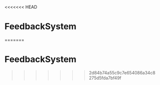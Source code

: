 <<<<<<< HEAD
# FeedbackSystem
=======
# FeedbackSystem
>>>>>>> 2d84b74a55c9c7e654086a34c8275d5fda7bf49f
